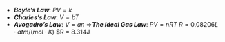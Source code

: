 - ***Boyle’s Law***: $PV = k$
- ***Charles’s Law***: $V=bT$
- ***Avogadro’s Law***: $V=an$
=>***The Ideal Gas Law***: $PV=nRT$
$R = 0.08206 L\cdot atm/(mol\cdot K)$
$R = 8.314J